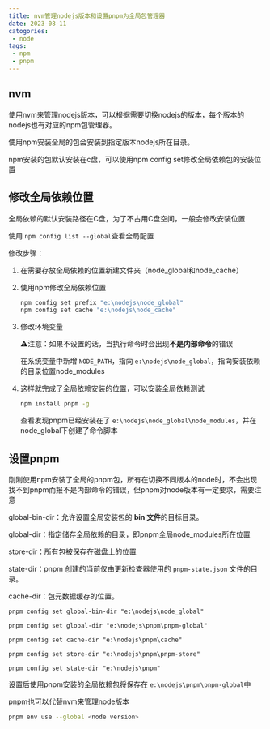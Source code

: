 ```yaml
---
title: nvm管理nodejs版本和设置pnpm为全局包管理器
date: 2023-08-11
catogories:
 - node
tags: 
 - npm
 - pnpm
---
```

## nvm

使用nvm来管理nodejs版本，可以根据需要切换nodejs的版本，每个版本的nodejs也有对应的npm包管理器。

使用npm安装全局的包会安装到指定版本nodejs所在目录。

npm安装的包默认安装在c盘，可以使用npm config set修改全局依赖包的安装位置

## 修改全局依赖位置

全局依赖的默认安装路径在C盘，为了不占用C盘空间，一般会修改安装位置

使用 `npm config list --global`查看全局配置

修改步骤：

1. 在需要存放全局依赖的位置新建文件夹（node_global和node_cache）
2. 使用npm修改全局依赖位置

   ```bash
   npm config set prefix "e:\nodejs\node_global"
   npm config set cache "e:\nodejs\node_cache"
   ```
3. 修改环境变量

   ⚠️注意：如果不设置的话，当执行命令时会出现**不是内部命令**的错误

   在系统变量中新增 `NODE_PATH`，指向 `e:\nodejs\node_global`，指向安装依赖的目录位置node_modules
4. 这样就完成了全局依赖安装的位置，可以安装全局依赖测试

   ```bash
   npm install pnpm -g
   ```

   查看发现pnpm已经安装在了 `e:\nodejs\node_global\node_modules`，并在node_global下创建了命令脚本

## 设置pnpm

刚刚使用npm安装了全局的pnpm包，所有在切换不同版本的node时，不会出现找不到pnpm而报不是内部命令的错误，但pnpm对node版本有一定要求，需要注意

global-bin-dir：允许设置全局安装包的 **bin 文件**的目标目录。

global-dir：指定储存全局依赖的目录，即pnpm全局node_modules所在位置

store-dir：所有包被保存在磁盘上的位置

state-dir：pnpm 创建的当前仅由更新检查器使用的 `pnpm-state.json` 文件的目录。

cache-dir：包元数据缓存的位置。

```
pnpm config set global-bin-dir "e:\nodejs\node_global"

pnpm config set global-dir "e:\nodejs\pnpm\pnpm-global"

pnpm config set cache-dir "e:\nodejs\pnpm\cache"

pnpm config set store-dir "e:\nodejs\pnpm\pnpm-store"

pnpm config set state-dir "e:\nodejs\pnpm"
```

设置后使用pnpm安装的全局依赖包将保存在 `e:\nodejs\pnpm\pnpm-global`中

pnpm也可以代替nvm来管理node版本

```bash
pnpm env use --global <node version>
```
